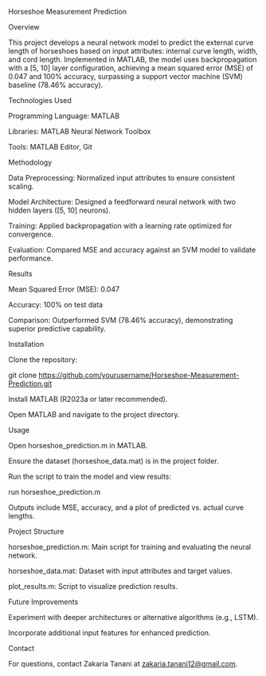 Horseshoe Measurement Prediction

Overview

This project develops a neural network model to predict the external curve length of horseshoes based on input attributes: internal curve length, width, and cord length. Implemented in MATLAB, the model uses backpropagation with a [5, 10] layer configuration, achieving a mean squared error (MSE) of 0.047 and 100% accuracy, surpassing a support vector machine (SVM) baseline (78.46% accuracy).

Technologies Used





Programming Language: MATLAB



Libraries: MATLAB Neural Network Toolbox



Tools: MATLAB Editor, Git

Methodology





Data Preprocessing: Normalized input attributes to ensure consistent scaling.



Model Architecture: Designed a feedforward neural network with two hidden layers ([5, 10] neurons).



Training: Applied backpropagation with a learning rate optimized for convergence.



Evaluation: Compared MSE and accuracy against an SVM model to validate performance.

Results





Mean Squared Error (MSE): 0.047



Accuracy: 100% on test data



Comparison: Outperformed SVM (78.46% accuracy), demonstrating superior predictive capability.

Installation





Clone the repository:

git clone https://github.com/yourusername/Horseshoe-Measurement-Prediction.git



Install MATLAB (R2023a or later recommended).



Open MATLAB and navigate to the project directory.

Usage





Open horseshoe_prediction.m in MATLAB.



Ensure the dataset (horseshoe_data.mat) is in the project folder.



Run the script to train the model and view results:

run horseshoe_prediction.m



Outputs include MSE, accuracy, and a plot of predicted vs. actual curve lengths.

Project Structure





horseshoe_prediction.m: Main script for training and evaluating the neural network.



horseshoe_data.mat: Dataset with input attributes and target values.



plot_results.m: Script to visualize prediction results.

Future Improvements





Experiment with deeper architectures or alternative algorithms (e.g., LSTM).



Incorporate additional input features for enhanced prediction.

Contact

For questions, contact Zakaria Tanani at zakaria.tanani12@gmail.com.
